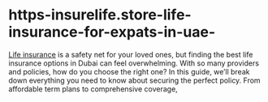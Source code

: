 # https-insurelife.store-life-insurance-for-expats-in-uae-
[Life insurance](https://insurelife.store/life-insurance-for-expats-in-uae/) is a safety net for your loved ones, but finding the best life insurance options in Dubai can feel overwhelming. With so many providers and policies, how do you choose the right one? In this guide, we’ll break down everything you need to know about securing the perfect policy. From affordable term plans to comprehensive coverage,  
